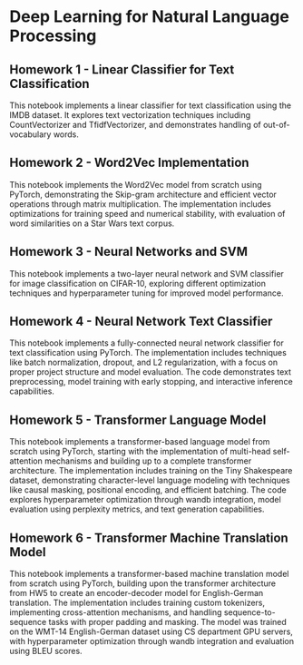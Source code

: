 # Deep Learning for Natural Language Processing 

## Homework 1 - Linear Classifier for Text Classification

This notebook implements a linear classifier for text classification using the IMDB dataset. It explores text vectorization techniques including CountVectorizer and TfidfVectorizer, and demonstrates handling of out-of-vocabulary words.

## Homework 2 - Word2Vec Implementation

This notebook implements the Word2Vec model from scratch using PyTorch, demonstrating the Skip-gram architecture and efficient vector operations through matrix multiplication. The implementation includes optimizations for training speed and numerical stability, with evaluation of word similarities on a Star Wars text corpus.

## Homework 3 - Neural Networks and SVM

This notebook implements a two-layer neural network and SVM classifier for image classification on CIFAR-10, exploring different optimization techniques and hyperparameter tuning for improved model performance.

## Homework 4 - Neural Network Text Classifier

This notebook implements a fully-connected neural network classifier for text classification using PyTorch. The implementation includes techniques like batch normalization, dropout, and L2 regularization, with a focus on proper project structure and model evaluation. The code demonstrates text preprocessing, model training with early stopping, and interactive inference capabilities.

## Homework 5 - Transformer Language Model

This notebook implements a transformer-based language model from scratch using PyTorch, starting with the implementation of multi-head self-attention mechanisms and building up to a complete transformer architecture. The implementation includes training on the Tiny Shakespeare dataset, demonstrating character-level language modeling with techniques like causal masking, positional encoding, and efficient batching. The code explores hyperparameter optimization through wandb integration, model evaluation using perplexity metrics, and text generation capabilities.

## Homework 6 - Transformer Machine Translation Model

This notebook implements a transformer-based machine translation model from scratch using PyTorch, building upon the transformer architecture from HW5 to create an encoder-decoder model for English-German translation. The implementation includes training custom tokenizers, implementing cross-attention mechanisms, and handling sequence-to-sequence tasks with proper padding and masking. The model was trained on the WMT-14 English-German dataset using CS department GPU servers, with hyperparameter optimization through wandb integration and evaluation using BLEU scores.
